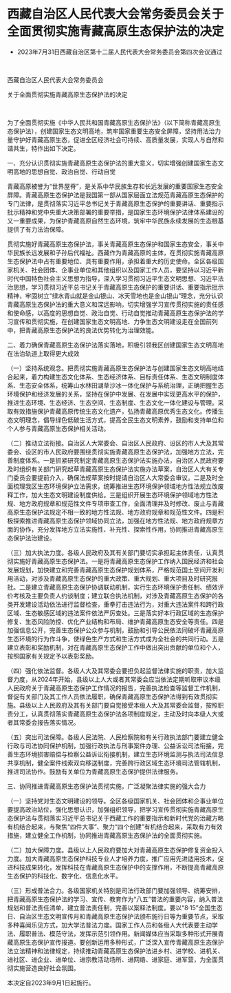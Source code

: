 # 西藏自治区人民代表大会常务委员会关于全面贯彻实施青藏高原生态保护法的决定

- 2023年7月31日西藏自治区第十二届人民代表大会常务委员会第四次会议通过

<!-- INFO END -->

​

西藏自治区人民代表大会常务委员会

关于全面贯彻实施青藏高原生态保护法的决定

​

为了全面贯彻实施《中华人民共和国青藏高原生态保护法》（以下简称青藏高原生态保护法），创建国家生态文明高地，筑牢国家重要生态安全屏障，坚持用法治力量守护好青藏高原生态，促进全区经济社会可持续、高质量发展，实现人与自然和谐共生，特作出如下决定。

一、充分认识贯彻实施青藏高原生态保护法的重大意义，切实增强创建国家生态文明高地的思想自觉、政治自觉、行动自觉

青藏高原被誉为“世界屋脊”，是关系中华民族生存和长远发展的重要国家生态安全屏障。青藏高原生态保护法是我国第一部从国家层面立法规范青藏高原生态保护的专门法律，是贯彻落实习近平总书记关于青藏高原生态保护的重要讲话、重要指示批示精神和党中央重大决策部署的重要举措，是国家生态环境保护法律体系建设的又一重要成果，为保护青藏高原自然生态环境，筑牢中华民族永续发展的生态根基提供了有力法治保障。

贯彻实施好青藏高原生态保护法，事关青藏高原生态保护和国家生态安全，事关中华民族长远发展和子孙后代福祉。西藏作为青藏高原的主体，在贯彻实施青藏高原生态保护法中占有重要地位、具有重要作用，承担着重大的历史使命。全区各级国家机关、社会团体、企事业单位和其他组织以及国家工作人员，要坚持以习近平新时代中国特色社会主义思想为指导，深入学习贯彻习近平生态文明思想、习近平法治思想，学习贯彻习近平总书记关于青藏高原生态保护的重要讲话、重要指示批示精神，牢固树立“绿水青山就是金山银山、冰天雪地也是金山银山”理念，充分认识青藏高原生态保护法的重大意义和深远影响，切实增强学习宣传贯彻实施的责任感和使命感，以高度的思想自觉、政治自觉、行动自觉推动青藏高原生态保护法的学习宣传和贯彻实施，在创建国家生态文明高地、力争生态文明建设走在全国前列中，把青藏高原生态保护法的良法优势转化为治理效能。

二、着力确保青藏高原生态保护法落实落地，积极引领我区创建国家生态文明高地在法治轨道上取得更大成效

（一）坚持系统观念。把贯彻实施青藏高原生态保护法与创建国家生态文明高地结合起来，着力构建生态文化体系、生态经济体系、目标责任体系、生态文明制度体系、生态安全体系，统筹山水林田湖草沙冰一体化保护与系统治理，正确把握生态环境保护和经济发展的关系，坚持在保护中发展、在发展中实现更高水平的保护，推进生态环境、生态经济、生态空间、生态制度、生态文化一体化建设与管理。采取有效措施保护青藏高原传统生态文化遗产，弘扬青藏高原优秀生态文化。传播生态文明理念，倡导绿色低碳生活方式，提高全民生态文明素养，鼓励和支持单位和个人参与青藏高原生态保护相关活动。

（二）推动立法衔接。自治区人大常委会、自治区人民政府、设区的市人大及其常委会、设区的市人民政府要围绕贯彻实施青藏高原生态保护法，加强地方立法，完善制度体系。一是抓紧研究制定青藏高原生态保护法实施办法，自治区人民政府要及时组织有关部门研究起草青藏高原生态保护法实施办法草案，自治区人大有关专门委员会要提前介入，确保法规草案按时提请自治区人大常委会审议。二是及时全面梳理我区生态环境保护立法需求，统筹推进生态环境保护领域地方性法规立改废释工作，加大生态文明建设制度供给。三是组织开展生态环境保护领域地方性法规、地方政府规章和规范性文件专项审查工作，全面清理并及时修改、废止与青藏高原生态保护法规定不相一致的地方性法规、地方政府规章和规范性文件。四是积极探索推进青藏高原生态保护领域协同立法，加强在地方性法规、地方政府规章方面的协作，充分发挥地方立法实施性、补充性、探索性作用，协同推进青藏高原生态保护法治建设。

（三）加大执法力度。各级人民政府及其有关部门要切实承担起主体责任，认真贯彻实施好青藏高原生态保护法。一是将青藏高原生态保护工作纳入国民经济和社会发展规划，加快建立和完善青藏高原生态保护规划体系，严格规范国土空间开发利用活动，对涉及青藏高原生态保护的重大政策、重大规划、重大项目及时研究报批。二是建立青藏高原生态保护协调联动机制，实行生态环境保护责任制、绩效评价考核及主要负责人约谈制度；建立联合执法机制，对涉及青藏高原生态保护的各类开发建设活动依法进行监督检查，重拳打击违法行为，对重大违法案件和跨行政区域、生态敏感区域的违法案件依法严厉查处。三是落实好本行政区域的生态保护修复、生态风险防控、优化产业结构和布局、维护青藏高原生态安全等责任。四是加强信息公开，完善生态保护公众参与机制，鼓励和引导公民依法同破坏青藏高原生态环境的行为作斗争，使绿色生产方式和生活方式成为全社会的共同行动。五是建立表彰和奖励机制，对在青藏高原生态保护工作中做出突出贡献的单位和个人，按照国家有关规定予以表彰奖励。

（四）强化依法监督。各级人大及其常委会要担负起监督法律实施的职责，加大监督力度，从2024年开始，县级以上人大或者其常委会应当依法定期听取审议本级人民政府关于青藏高原生态保护工作情况的报告，完善执法检查等监督工作机制，督促有关部门及其工作人员依法履职，确保青藏高原生态保护法得到有效贯彻实施。县级以上人民政府及其有关部门要自觉接受本级人大及其常委会监督，按照职责分工，认真贯彻落实青藏高原生态保护法各项制度规定，主动及时向本级人大或者其常委会报告落实情况。

（五）突出司法保障。各级人民法院、人民检察院和有关行政执法部门要建立健全行政与司法协同保护机制，加强行政执法与刑事案件办理、公益诉讼司法衔接，完善生态环境损害赔偿与检察公益诉讼衔接机制，建立生态环境监测与执法司法信息共享机制，健全案件线索双向移送制度，完善跨行政区域生态环境司法管辖机制，推进司法协作。鼓励有关单位为青藏高原生态保护提供法律服务。

三、协同推进青藏高原生态保护法贯彻实施，广泛凝聚法律实施的强大合力

（一）坚持党对生态文明建设的领导。全区各级国家机关、社会团体和企事业单位要提高政治站位，强化思想认识，加强组织领导，把学习宣传贯彻实施青藏高原生态保护法与贯彻落实习近平总书记关于西藏工作的重要指示和新时代党的治藏方略有机结合起来，与聚焦“四件大事”、聚力“四个创建”有机结合起来，采取有力有效措施，建立健全工作机制，协同推进青藏高原生态保护法的全面贯彻实施。

（二）加大保障力度。县级以上人民政府要加大对青藏高原生态保护修复资金投入力度。加大青藏高原生态保护科技专业人才培养力度，推广应用先进适用技术，促进科技成果转化，发挥科技在青藏高原生态保护中的支撑作用，不断提高青藏高原生态保护的科技化、数字化、信息化水平。

（三）形成普法合力。各级国家机关特别是司法行政部门要加强领导、统筹安排，把青藏高原生态保护法的学习、宣传、教育作为“八五”普法的重要内容，纳入普法规划和普法责任清单，建立普法责任制，完善以案释法制度。要以“8·15”全国生态日、自治区生态文明宣传月和青藏高原生态保护法颁布施行日等为重要节点，采取多种喜闻乐见方式，加大学法普法力度。国家工作人员和各级人大代表要主动学法、履职普法、模范守法，发挥示范引领作用。新闻媒体应当采取多种形式开展青藏高原生态保护宣传报道。要创新运用多种形式，广泛深入宣传青藏高原生态保护法立法精神和法律规定，持续推动青藏高原生态保护法进乡村、进学校、进机关、进社区、进企业、进单位、进宗教活动场所、进网络、进家庭、进军营，为全面贯彻实施营造良好社会氛围。

本决定自2023年9月1日起施行。
